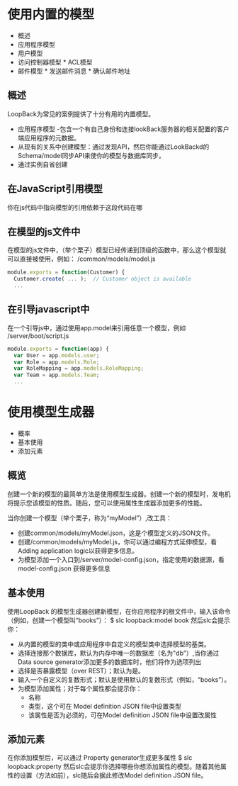 使用内置的模型
=============
*   概述
*   应用程序模型
*   用户模型
*   访问控制器模型
        *   ACL模型
*   邮件模型
        *   发送邮件消息
        *   确认邮件地址

概述
----
LoopBack为常见的案例提供了十分有用的内置模型。
*   应用程序模型 -包含一个有自己身份和连接lookBack服务器的相关配置的客户端应用程序的元数据。
*   从现有的关系中创建模型：通过发现API，然后你能通过LookBackd的Schema/model同步API来使你的模型与数据库同步。
*   通过实例自省创建

在JavaScript引用模型
-------------------
你在js代码中指向模型的引用依赖于这段代码在哪

在模型的js文件中
--------------
在模型的js文件中，（举个栗子）模型已经传递到顶级的函数中，那么这个模型就可以直接被使用，例如：
/common/models/model.js
```javascript
module.exports = function(Customer) {
  Customer.create( ... );  // Customer object is available
  ...
```
在引导javascript中
-----------------
在一个引导js中，通过使用app.model来引用任意一个模型，例如
/server/boot/script.js
```javascript
module.exports = function(app) {
  var User = app.models.user;
  var Role = app.models.Role;
  var RoleMapping = app.models.RoleMapping;
  var Team = app.models.Team;
  ...
```

使用模型生成器
============
*   概率
*   基本使用
*   添加元素

概览
----
创建一个新的模型的最简单方法是使用模型生成器。创建一个新的模型时，发电机将提示您该模型的性质。随后，您可以使用属性生成器添加更多的性能。

当你创建一个模型（举个栗子，称为“myModel”）,改工具：
*   创建common/models/myModel.json，这是个模型定义的JSON文件。
*   创建/common/models/myModel.js，你可以通过编程方式延伸模型，看Adding application logic以获得更多信息。
*   为模型添加一个入口到/server/model-config.json，指定使用的数据源，看 model-config.json 获得更多信息

基本使用
--------
使用LoopBack 的模型生成器创建新模型，在你应用程序的根文件中，输入该命令（例如，创建一个模型叫“books”）：
$ slc loopback:model book
 然后slc会提示你：
*   从内置的模型的类中或应用程序中自定义的模型类中选择模型的基类。
*   选择连接那个数据库，默认为内存中唯一的数据库（名为"db"）,当你通过Data source generator添加更多的数据库时，他们将作为选项列出
*   选择是否暴露模型（over REST）；默认为是。
*   输入一个自定义的复数形式；默认是使用默认的复数形式（例如，“books”）。
*   为模型添加属性；对于每个属性都会提示你：
    *   名称
    *   类型，这个可在 Model definition JSON file中设置类型
    *   该属性是否为必须的，可在Model definition JSON file中设置改属性

添加元素
--------
在你添加模型后，可以通过 Property generator生成更多属性
$ slc loopback:property
然后slc会提示你选择哪些你想添加属性的模型。随着其他属性的设置（方法如前），slc随后会据此修改Model definition JSON file。




























































































